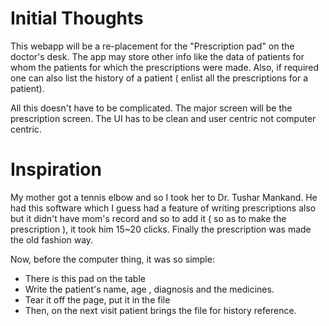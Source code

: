 Initial Thoughts
================

This webapp will be a re-placement for the "Prescription pad" on the doctor's desk. The app may store other info like the data of patients for whom the patients for which the prescriptions were made. Also, if required one can also list the history of a patient ( enlist all the prescriptions for a patient).

All this doesn't have to be complicated. The major screen will be the prescription screen. The UI has to be clean and user centric not computer centric.

Inspiration
============

My mother got a tennis elbow and so I took her to Dr. Tushar Mankand. He had this software which I guess had a feature of writing prescriptions also but it didn't have mom's record and so to add it ( so as to make the prescription ), it took him 15~20 clicks. Finally the prescription was made the old fashion way.

Now, before the computer thing, it was so simple:

* There is this pad on the table
* Write the patient's name, age , diagnosis and the medicines.
* Tear it off the page, put it in the file
* Then, on the next visit patient brings the file for history reference. 
